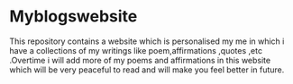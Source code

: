# Myblogswebsite
This repository contains a website which is personalised my me in which i have a collections of my writings like poem,affirmations ,quotes ,etc .Overtime i will add more of my poems and affirmations in this website which will be very peaceful to read and will make you feel better in future.
